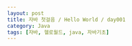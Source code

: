 ```yaml
---
layout: post
title: 자바 첫걸음 / Hello World / day001
category: Java
tags: [자바, 헬로월드, java, 자바기초]
---
```


